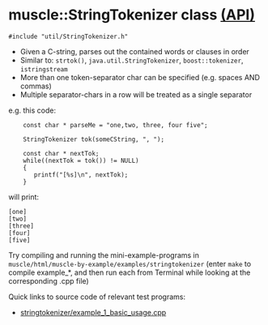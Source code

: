 # muscle::StringTokenizer class [(API)](https://public.msli.com/lcs/muscle/html/classmuscle_1_1StringTokenizer.html)

```#include "util/StringTokenizer.h"```

* Given a C-string, parses out the contained words or clauses in order
* Similar to: `strtok()`, `java.util.StringTokenizer`, `boost::tokenizer`, `istringstream`
* More than one token-separator char can be specified (e.g. spaces AND commas)
* Multiple separator-chars in a row will be treated as a single separator

e.g. this code:

```
    const char * parseMe = "one,two, three, four five";

    StringTokenizer tok(someCString, ", ");

    const char * nextTok;
    while((nextTok = tok()) != NULL)
    {
       printf("[%s]\n", nextTok);
    }
```

will print:

```
[one]
[two]
[three]
[four]
[five]
```

Try compiling and running the mini-example-programs in `muscle/html/muscle-by-example/examples/stringtokenizer` (enter `make` to compile example_*, and then run each from Terminal while looking at the corresponding .cpp file)

Quick links to source code of relevant test programs:

* [stringtokenizer/example_1_basic_usage.cpp](https://public.msli.com/lcs/muscle/muscle/html/muscle-by-example/examples/stringtokenizer/example_1_basic_usage.cpp)
